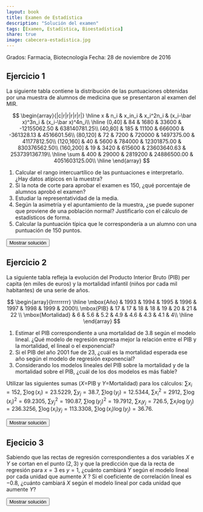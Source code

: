 ```yaml
---
layout: book
title: Examen de Estadística
description: "Solución del examen"
tags: [Examen, Estadística, Bioestadística]
share: true
image: cabecera-estadistica.jpg
---
```




Grados: Farmacia, Biotecnología
Fecha: 28 de noviembre de 2016

## Ejercicio 1
La siguiente tabla contiene la distribución de las puntuaciones obtenidas por una muestra de alumnos de medicina que se presentaron al examen del MIR.

$$
\begin{array}{|c|r|r|r|r|r|}
\hline
x & n_i & x_in_i & x_i^2n_i & (x_i-\bar x)^3n_i & (x_i-\bar x)^4n_i\\
\hline
(0,40] & 84 & 1680 & 33600 & -12155062.50 & 638140781.25\\
(40,80] & 185 & 11100 & 666000 & -361328.13 & 4516601.56\\
(80,120] & 72 & 7200 & 720000 & 1497375.00 & 41177812.50\\
(120,160] & 40 & 5600 & 784000 & 12301875.00 & 830376562.50\\
(160,200] & 19 & 3420 & 615600 & 23603640.63 & 2537391367.19\\
\hline
\sum & 400 & 29000 & 2819200 & 24886500.00 & 4051603125.00\\
\hline
\end{array}
$$

1. Calcular el rango intercuartílico de las puntuaciones e interpretarlo.
¿Hay datos atípicos en la muestra?
2. Si la nota de corte para aprobar el examen es 150, ¿qué porcentaje de alumnos aprobó el examen?
3. Estudiar la representatividad de la media.
4. Según la asimetría y el apuntamiento de la muestra, ¿se puede suponer que proviene de una población normal? Justificarlo con el cálculo de estadísticos de forma.
5. Calcular la puntuación típica que le correspondería a un alumno con una puntuación de 150 puntos.



<div><button class="solution">Mostrar solución</button></div>
<div id="solution" style="display: none">
1. $C_1=43.48$ puntos, $C_3=97.78$ puntos y $RI=54.3$ puntos.<br/>
Vallas: $V_1=-37.97$ puntos y $V_2=179.23$ puntos. Por tanto, existen datos atípicos. <br/>
2. $F_{150}=0.925$, de manera que el porcentaje de estudiantes que aprobaron el examen fue $7.5\%$. <br/>
3. $\bar x=72.5$ puntos, $s^2=1791.75$ puntos², $s=42.3291$ puntos, $cv=0.5838$. Como el coeficiente de variación es mayor que 0.5 pero no demasiado, existe una variabilidad moderada y la representatividad de la media es también moderada.<br/>
4. $g_1=0.8203$, de manera que la distribución es asimétrica hacia la izquierda. $g_2=0.1551$, de manera que la distribución es un poco más apuntada de lo normal (leptocúrtica). Como tanto $g_1$ como $g_2$ están entre -2 y 2 podemos asumir que la muestra proviene de una población normal.<br/>
5. $z(150)=1.83$.
</div>

## Ejercicio 2
La siguiente tabla refleja la evolución del Producto Interior Bruto (PIB) per capita (en miles de euros) y la mortalidad infantil (niños por cada mil habitantes) de una serie de años.

$$
\begin{array}{lrrrrrrrr}
\hline
\mbox{Año} & 1993 & 1994 & 1995 & 1996 & 1997 & 1998 & 1999 & 2000\\
\mbox{PIB} & 17 & 17 & 18 & 18 & 19 & 20 & 21 & 22 \\
\mbox{Mortalidad} & 6 & 5.6 & 5.2 & 4.9 & 4.6 & 4.3 & 4.1 & 4\\
\hline
\end{array}
$$



1.  Estimar el PIB correspondiente a una mortalidad de $3.8$ según el modelo lineal. ¿Qué modelo de regresión expresa mejor la relación entre el PIB y la mortalidad, el lineal o el exponencial?
2. Si el PIB del año 2001 fue de 23, ¿cuál es la mortalidad esperada ese año según el modelo de regresión exponencial?
3. Considerando los modelos lineales del PIB sobre la mortalidad y de la mortalidad sobre el PIB, ¿cuál de los dos modelos es más fiable?

Utilizar las siguientes sumas ($X$=PIB y $Y$=Mortalidad) para los cálculos:
$\sum x_i=152$, $\sum \log(x_i)=23.5229$, $\sum y_j=38.7$, $\sum \log(y_j)=12.5344$,
$\sum x_i^2=2912$, $\sum \log(x_i)^2=69.2305$, $\sum y_j^2=190.87$, $\sum \log(y_j)^2=19.7912$,
$\sum x_iy_j=726.5$, $\sum x_i\log(y_j)=236.3256$, $\sum \log(x_i)y_j=113.3308$, $\sum \log(x_i)\log(y_j)=36.76$.


<div><button class="solution">Mostrar solución</button></div>
<div id="solution" style="display: none">

1. Modelo de regresión lineal del PIB sobre la mortalidad infantil: <br/>
$\bar x=19$ 10³€, $s_x^2=3$ 10⁶€. <br/>
$\bar y=4.8375$ niños por cada mil, $s_y^2=0.4573$ (niños por cada mil)². <br/>
$s_{xy}=-1.1$ 10³€⋅niños por cada mil. <br/>
Recta de regresión del PIB sobre la mortalidad infantil: $x=30.6351 + -2.4052y$. <br/>
$x(3.8) =21.4954$. <br/>

2. $\overline{\log(x)}=2.9404$ log(10³€), $s_{\log(x)}^2=0.0081$ log(10³€)². <br/>
$s_{\log(x)y}=-0.0577$ log(10³€)•niños por cada mil. <br/>
Coeficiente de determinación lineal del PIB sobre la mortaliad infantil $r^2=0.8819$. <br/>
Coeficiente de determinación exponencial del PIB sobre la mortaliad infantil $r^2=0.9002$. <br/>
Por tanto, el modelo exponencial explica mejor la relación entre el PIB y la mortalidad infantil ya que su coeficiente de determinación es mayor. <br/>

3. $\overline{\log(y)}=1.5668$ log(niños por cada mil), $s_{\log(y)}^2=0.019$ log(niños por cada mil)². <br/>
$s_{x\log(y)}=-0.2284$ 10³€⋅log(niños por cada mil). <br/>
Modelo de regresión exponencial de la mortalidad infantil sobre el PIB: $y=e^{3.0135 + -0.0761x}$. <br/>
$y(23)=3.5332$. niños por cada mil.<br/>
4. La fiabilidad de ambos modelos es la misma ya que tienen el mismo coeficiente de determinación.
</div>

## Ejecicio 3
Sabiendo que las rectas de regresión correspondientes a dos variables $X$ e $Y$ se cortan en el punto $(2,3)$ y que la predicción que da la recta de regresión para $x=3$ es $y=1$, ¿cuánto cambiará $Y$ según el modelo lineal por cada unidad que aumente $X$ ?
Si el coeficiente de correlación lineal es $-0.8$, ¿cuánto cambiará $X$ según el modelo lineal por cada unidad que aumente $Y$?

<div><button class="solution">Mostrar solución</button></div>
<div id="solution" style="display: none">
$\bar x=2$ and $\bar y=3$. <br/>
$b_{yx}=-2$, de modo que $Y$ decrece 2 unidades cuando $X$ crece una unidad. <br/>
$b_{xy}=-0.32$, de modeo que $X$ decrece 0.32 unidades cuando $Y$ crece una unidad.
</div>

